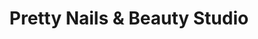 ---
title: "Pretty Nails & Beauty Studio"
url: /barnoldswick/pretty-nails-und-beauty-studio/
shop: Kosmetik
---
